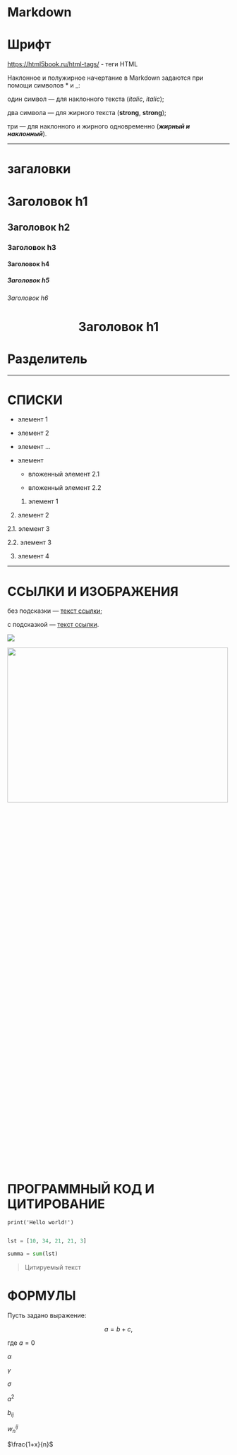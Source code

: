 # Markdown

# Шрифт

https://html5book.ru/html-tags/ - теги HTML

Наклонное и полужирное начертание в Markdown задаются при помощи символов * и _:

один символ — для наклонного текста (_italic_, *italic*);

два символа — для жирного текста (__strong__, **strong**);

три — для наклонного и жирного одновременно (***жирный и наклонный***).

---

# загаловки

# Заголовок h1

## Заголовок h2

### Заголовок h3

#### Заголовок h4

##### Заголовок h5

###### Заголовок h6

# <center> Заголовок h1 </center>

# Разделитель

---
# СПИСКИ

+ элемент 1

- элемент 2

* элемент ...

* элемент

  * вложенный элемент 2.1

  * вложенный элемент 2.2

  1. элемент 1

2. элемент 2

  2.1. элемент 3

  2.2. элемент 3

3. элемент 4

___

# ССЫЛКИ И ИЗОБРАЖЕНИЯ

без подсказки — [текст ссылки](http://example.com/link);

c подсказкой — [текст ссылки](http://example.com/link "Подсказка").

![](https://i.imgur.com/3uj9teq.png)

<img src=https://i.imgur.com/3uj9teq.png width=500px height=30%>

# ПРОГРАММНЫЙ КОД И ЦИТИРОВАНИЕ

`print('Hello world!')`
```python

lst = [10, 34, 21, 21, 3]

summa = sum(lst)

```

> Цитируемый текст

# ФОРМУЛЫ

Пусть задано выражение:

$$a = b +c,$$

где $a=0$

$\alpha$

$\gamma$ 

$\sigma$ 

$a^2$ 

$b_{ij}$ 

$w^{ij}_n$

$\frac{1+x}{n}$